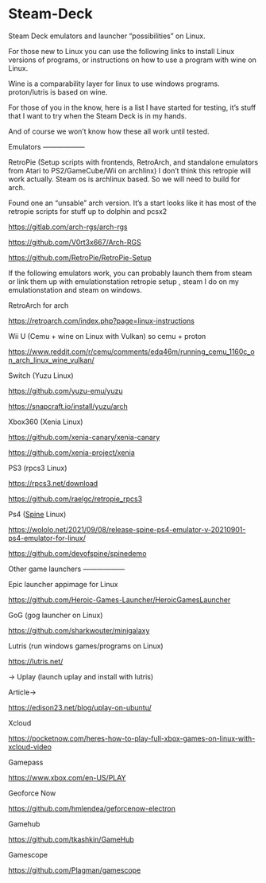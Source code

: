 # Steam-Deck
Steam Deck emulators and launcher “possibilities” on Linux. 

For those new to Linux you can use the following links to install Linux versions of programs, or instructions on how to use a program with wine on Linux. 

Wine is a comparability layer for linux to use windows programs. proton/lutris is based on wine. 

For those of you in the know, here is a list I have started for testing, it’s stuff that I want to try when the Steam Deck is in my hands. 

And of course we won’t know how these all work until tested. 

Emulators 
——————

RetroPie (Setup scripts with frontends, RetroArch, and standalone emulators from Atari to PS2/GameCube/Wii on archlinx) I don’t think this retropie will work actually. Steam os is archlinux based. So we will need to build for arch. 

Found one an “unsable” arch version. It’s a start looks like it has most of the retropie scripts for stuff up to dolphin and pcsx2 

https://gitlab.com/arch-rgs/arch-rgs

https://github.com/V0rt3x667/Arch-RGS

https://github.com/RetroPie/RetroPie-Setup

If the following emulators work, you can probably launch them from steam or link them up with emulationstation retropie setup , steam I do on my emulationstation and steam on windows. 

RetroArch for arch

https://retroarch.com/index.php?page=linux-instructions

Wii U (Cemu + wine on Linux with Vulkan) so cemu + proton 

https://www.reddit.com/r/cemu/comments/edq46m/running_cemu_1160c_on_arch_linux_wine_vulkan/

Switch (Yuzu Linux)

https://github.com/yuzu-emu/yuzu

https://snapcraft.io/install/yuzu/arch

Xbox360 (Xenia Linux)

https://github.com/xenia-canary/xenia-canary

https://github.com/xenia-project/xenia

PS3 (rpcs3 Linux)

https://rpcs3.net/download

https://github.com/raelgc/retropie_rpcs3

Ps4 ([Spine](https://drive.google.com/file/d/1-C5J8hyIdf60v0f9OsEHOPeYPETI0kX7/view?usp=drivesdk) Linux)

https://wololo.net/2021/09/08/release-spine-ps4-emulator-v-20210901-ps4-emulator-for-linux/

https://github.com/devofspine/spinedemo


Other game launchers
——————

Epic launcher appimage for Linux

https://github.com/Heroic-Games-Launcher/HeroicGamesLauncher

GoG (gog launcher on Linux)

https://github.com/sharkwouter/minigalaxy


Lutris (run windows games/programs on Linux)

https://lutris.net/

-> Uplay (launch uplay and install with lutris) 

Article-> 

https://edison23.net/blog/uplay-on-ubuntu/

Xcloud

https://pocketnow.com/heres-how-to-play-full-xbox-games-on-linux-with-xcloud-video

Gamepass

https://www.xbox.com/en-US/PLAY

Geoforce Now 

https://github.com/hmlendea/geforcenow-electron

Gamehub

https://github.com/tkashkin/GameHub

Gamescope

https://github.com/Plagman/gamescope

